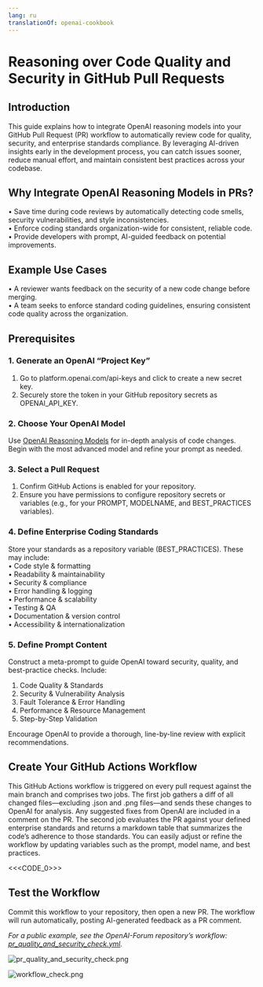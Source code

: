 ```yaml
---
lang: ru
translationOf: openai-cookbook
---
```


# Reasoning over Code Quality and Security in GitHub Pull Requests

## Introduction
This guide explains how to integrate OpenAI reasoning models into your GitHub Pull Request (PR) workflow to automatically review code for quality, security, and enterprise standards compliance. By leveraging AI-driven insights early in the development process, you can catch issues sooner, reduce manual effort, and maintain consistent best practices across your codebase.

## Why Integrate OpenAI Reasoning Models in PRs?
• Save time during code reviews by automatically detecting code smells, security vulnerabilities, and style inconsistencies.  
• Enforce coding standards organization-wide for consistent, reliable code.  
• Provide developers with prompt, AI-guided feedback on potential improvements.

## Example Use Cases
• A reviewer wants feedback on the security of a new code change before merging.  
• A team seeks to enforce standard coding guidelines, ensuring consistent code quality across the organization.

## Prerequisites

### 1. Generate an OpenAI “Project Key”
1. Go to platform.openai.com/api-keys and click to create a new secret key.  
2. Securely store the token in your GitHub repository secrets as OPENAI_API_KEY.

### 2. Choose Your OpenAI Model
Use [OpenAI Reasoning Models](https://platform.openai.com/docs/guides/reasoning) for in-depth analysis of code changes. Begin with the most advanced model and refine your prompt as needed.

### 3. Select a Pull Request
1. Confirm GitHub Actions is enabled for your repository.  
2. Ensure you have permissions to configure repository secrets or variables (e.g., for your PROMPT, MODELNAME, and BEST_PRACTICES variables).

### 4. Define Enterprise Coding Standards
Store your standards as a repository variable (BEST_PRACTICES). These may include:  
• Code style & formatting  
• Readability & maintainability  
• Security & compliance  
• Error handling & logging  
• Performance & scalability  
• Testing & QA  
• Documentation & version control  
• Accessibility & internationalization  

### 5. Define Prompt Content
Construct a meta-prompt to guide OpenAI toward security, quality, and best-practice checks. Include:  
1. Code Quality & Standards  
2. Security & Vulnerability Analysis  
3. Fault Tolerance & Error Handling  
4. Performance & Resource Management  
5. Step-by-Step Validation  

Encourage OpenAI to provide a thorough, line-by-line review with explicit recommendations.

## Create Your GitHub Actions Workflow

This GitHub Actions workflow is triggered on every pull request against the main branch and comprises two jobs. The first job gathers a diff of all changed files—excluding .json and .png files—and sends these changes to OpenAI for analysis. Any suggested fixes from OpenAI are included in a comment on the PR. The second job evaluates the PR against your defined enterprise standards and returns a markdown table that summarizes the code’s adherence to those standards. You can easily adjust or refine the workflow by updating variables such as the prompt, model name, and best practices.

<<&lt;CODE_0&gt;>>

## Test the Workflow
Commit this workflow to your repository, then open a new PR. The workflow will run automatically, posting AI-generated feedback as a PR comment.

*For a public example, see the OpenAI-Forum repository’s workflow: [pr_quality_and_security_check.yml](https://github.com/alwell-kevin/OpenAI-Forum/blob/main/.github/workflows/pr_quality_and_security_check.yml).*

![pr_quality_and_security_check.png](../../images/pr_quality_and_security_check.png)

![workflow_check.png](../../images/workflow_check.png)